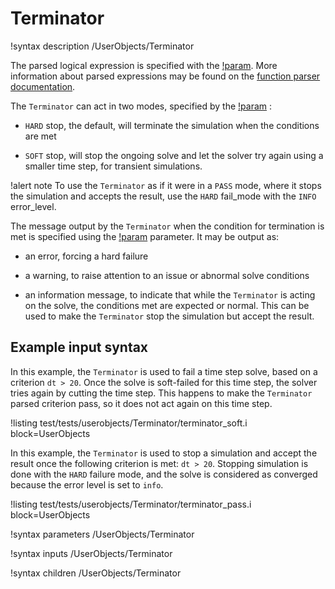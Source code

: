 # Terminator

!syntax description /UserObjects/Terminator

The parsed logical expression is specified with the [!param](/UserObjects/Terminator/expression). More information about parsed expressions
may be found on the [function parser documentation](http://warp.povusers.org/FunctionParser/).

The `Terminator` can act in two modes, specified by the [!param](/UserObjects/Terminator/fail_mode) :

- `HARD` stop, the default, will terminate the simulation when the conditions are met

- `SOFT` stop, will stop the ongoing solve and let the solver try again using a smaller time step, for
  transient simulations.


!alert note
To use the `Terminator` as if it were in a `PASS` mode, where it stops the simulation and accepts the result, use the `HARD` fail_mode with the `INFO` error_level.

The message output by the `Terminator` when the condition for termination is met is specified using the
[!param](/UserObjects/Terminator/error_level) parameter. It may be output as:

- an error, forcing a hard failure

- a warning, to raise attention to an issue or abnormal solve conditions

- an information message, to indicate that while the `Terminator` is acting on the solve, the conditions
  met are expected or normal. This can be used to make the `Terminator` stop the simulation but accept the result.


## Example input syntax

In this example, the `Terminator` is used to fail a time step solve, based on a criterion
`dt > 20`. Once the solve is soft-failed for this time step, the solver tries again by cutting
the time step. This happens to make the `Terminator` parsed criterion pass, so it does not act again
on this time step.

!listing test/tests/userobjects/Terminator/terminator_soft.i block=UserObjects

In this example, the `Terminator` is used to stop a simulation and accept the result once the following criterion is met:
`dt > 20`. Stopping simulation is done with the `HARD` failure mode, and the solve is considered as converged because the error level is set to `info`.

!listing test/tests/userobjects/Terminator/terminator_pass.i block=UserObjects

!syntax parameters /UserObjects/Terminator

!syntax inputs /UserObjects/Terminator

!syntax children /UserObjects/Terminator
